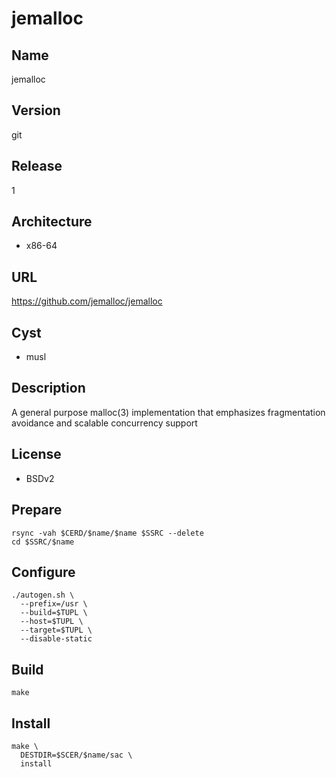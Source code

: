 # jemalloc

## Name
jemalloc

## Version
git

## Release
1

## Architecture
* x86-64

## URL
https://github.com/jemalloc/jemalloc

## Cyst
* musl

## Description
A general purpose malloc(3) implementation that emphasizes fragmentation
avoidance and scalable concurrency support

## License
* BSDv2

## Prepare
```shell
rsync -vah $CERD/$name/$name $SSRC --delete
cd $SSRC/$name
```

## Configure
```shell
./autogen.sh \
  --prefix=/usr \
  --build=$TUPL \
  --host=$TUPL \
  --target=$TUPL \
  --disable-static
```

## Build
```shell
make
```

## Install
```shell
make \
  DESTDIR=$SCER/$name/sac \
  install
```
